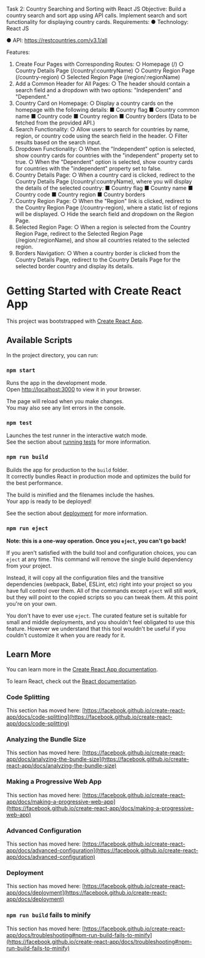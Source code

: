 Task 2: Country Searching and Sorting
with React JS
Objective: Build a country search and sort app using API calls. Implement search and
sort functionality for displaying country cards.
Requirements:
● Technology: React JS

● API: https://restcountries.com/v3.1/all

Features:
1. Create Four Pages with Corresponding Routes:
○ Homepage (/)
○ Country Details Page (/country/:countryName)
○ Country Region Page (/country-region)
○ Selected Region Page (/region/:regionName)
2. Add a Common Header for All Pages:
○ The header should contain a search field and a dropdown with two
options: "Independent" and "Dependent."
3. Country Card on Homepage:
○ Display a country cards on the homepage with the following details:
■ Country flag
■ Country common name
■ Country code
■ Country region
■ Country borders
(Data to be fetched from the provided API.)
4. Search Functionality:
○ Allow users to search for countries by name, region, or country code using
the search field in the header.
○ Filter results based on the search input.
5. Dropdown Functionality:
○ When the "Independent" option is selected, show country cards for
countries with the "independent" property set to true.
○ When the "Dependent" option is selected, show country cards for
countries with the "independent" property set to false.
6. Country Details Page:
○ When a country card is clicked, redirect to the Country Details Page
(/country/:countryName), where you will display the details of the
selected country:
■ Country flag
■ Country name
■ Country code
■ Country region
■ Country borders
7. Country Region Page:
○ When the "Region" link is clicked, redirect to the Country Region Page
(/country-region), where a static list of regions will be displayed.
○ Hide the search field and dropdown on the Region Page.
8. Selected Region Page:
○ When a region is selected from the Country Region Page, redirect to the
Selected Region Page (/region/:regionName), and show all
countries related to the selected region.
9. Borders Navigation:
○ When a country border is clicked from the Country Details Page, redirect
to the Country Details Page for the selected border country and display its
details.


# Getting Started with Create React App

This project was bootstrapped with [Create React App](https://github.com/facebook/create-react-app).

## Available Scripts

In the project directory, you can run:

### `npm start`

Runs the app in the development mode.\
Open [http://localhost:3000](http://localhost:3000) to view it in your browser.

The page will reload when you make changes.\
You may also see any lint errors in the console.

### `npm test`

Launches the test runner in the interactive watch mode.\
See the section about [running tests](https://facebook.github.io/create-react-app/docs/running-tests) for more information.

### `npm run build`

Builds the app for production to the `build` folder.\
It correctly bundles React in production mode and optimizes the build for the best performance.

The build is minified and the filenames include the hashes.\
Your app is ready to be deployed!

See the section about [deployment](https://facebook.github.io/create-react-app/docs/deployment) for more information.

### `npm run eject`

**Note: this is a one-way operation. Once you `eject`, you can't go back!**

If you aren't satisfied with the build tool and configuration choices, you can `eject` at any time. This command will remove the single build dependency from your project.

Instead, it will copy all the configuration files and the transitive dependencies (webpack, Babel, ESLint, etc) right into your project so you have full control over them. All of the commands except `eject` will still work, but they will point to the copied scripts so you can tweak them. At this point you're on your own.

You don't have to ever use `eject`. The curated feature set is suitable for small and middle deployments, and you shouldn't feel obligated to use this feature. However we understand that this tool wouldn't be useful if you couldn't customize it when you are ready for it.

## Learn More

You can learn more in the [Create React App documentation](https://facebook.github.io/create-react-app/docs/getting-started).

To learn React, check out the [React documentation](https://reactjs.org/).

### Code Splitting

This section has moved here: [https://facebook.github.io/create-react-app/docs/code-splitting](https://facebook.github.io/create-react-app/docs/code-splitting)

### Analyzing the Bundle Size

This section has moved here: [https://facebook.github.io/create-react-app/docs/analyzing-the-bundle-size](https://facebook.github.io/create-react-app/docs/analyzing-the-bundle-size)

### Making a Progressive Web App

This section has moved here: [https://facebook.github.io/create-react-app/docs/making-a-progressive-web-app](https://facebook.github.io/create-react-app/docs/making-a-progressive-web-app)

### Advanced Configuration

This section has moved here: [https://facebook.github.io/create-react-app/docs/advanced-configuration](https://facebook.github.io/create-react-app/docs/advanced-configuration)

### Deployment

This section has moved here: [https://facebook.github.io/create-react-app/docs/deployment](https://facebook.github.io/create-react-app/docs/deployment)

### `npm run build` fails to minify

This section has moved here: [https://facebook.github.io/create-react-app/docs/troubleshooting#npm-run-build-fails-to-minify](https://facebook.github.io/create-react-app/docs/troubleshooting#npm-run-build-fails-to-minify)
